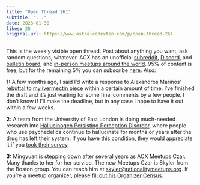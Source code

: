 ```yaml
---
title: "Open Thread 261"
subtitle: "..."
date: 2023-01-30
likes: 28
original-url: https://www.astralcodexten.com/p/open-thread-261
---
```

This is the weekly visible open thread. Post about anything you want, ask random questions, whatever. ACX has an unofficial [subreddit](https://www.reddit.com/r/slatestarcodex/), [Discord](https://discord.gg/RTKtdut), and [bulletin board](https://www.datasecretslox.com/index.php), and [in-person meetups around the world](https://www.lesswrong.com/community?filters%5B0%5D=SSC). 95% of content is free, but for the remaining 5% you can subscribe [here](https://astralcodexten.substack.com/subscribe?). Also:

 **1:** A few months ago, I said I’d write a response to Alexandros Marinos’ [rebuttal ](https://doyourownresearch.substack.com/p/the-potemkin-argument-index)to [my ivermectin piece](https://astralcodexten.substack.com/p/ivermectin-much-more-than-you-wanted) within a certain amount of time. I’ve finished the draft and it’s just waiting for some final comments by a few people. I don’t know if I’ll make the deadline, but in any case I hope to have it out within a few weeks.

 **2:** A team from the University of East London is doing much-needed research into [Hallucinogen Persisting Perception Disorder](https://slatestarcodex.com/2019/09/11/lots-of-people-going-around-with-mild-hallucinations-all-the-time/), where people who use psychedelics continue to hallucinate for months or years after the drug has left their system. If you have this condition, they would appreciate it if you [took their survey](https://uelpsych.eu.qualtrics.com/jfe/form/SV_b3kXHTcwDHujzZY).

 **3:** Mingyuan is stepping down after several years as ACX Meetups Czar. Many thanks to her for her service. The new Meetups Czar is Skyler from the Boston group. You can reach him at skyler@rationalitymeetups.org. If you’re a meetup organizer, please [fill out his Organizer Census](https://docs.google.com/forms/d/e/1FAIpQLSeaIBhp4g0SJyXyP-0a50HsroCZc5jLwLCDVFptEjPTVvtMCg/viewform).
